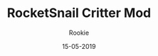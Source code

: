 ---
title: RocketSnail Critter Mod
author:
- Rookie 
description: This mod lets you play as RocketSnail's critter
date: 15-05-2019
code: eyJ2ZXJzaW9uIjoiMSIsIm5hbWUiOiJSb2NrZXRTbmFpbCBDcml0dGVyIE1vZCIsImF1dGhvciI6IlJvb2tpZSIsImRlc2NyaXB0aW9uIjoiVGhpcyBtb2QgbGV0cyB5b3UgcGxheSBhcyBSb2NrZXRTbmFpbCdzIGNyaXR0ZXIiLCJoYW1zdGVyIjoiaHR0cHM6Ly9pLmltZ3VyLmNvbS9YMVhRdDVsLnBuZyIsImJlYXZlciI6IiIsInNuYWlsIjoiIiwiaXRlbXMiOiIiLCJ0YXZlblByb3BzIjoiIiwiZGF0ZSI6MTU1Nzk0MzY5Njg0OH0=
install: https://raw.githubusercontent.com/TheRookie14/Rookie/raw/master/rocketsnail.bctp.json
---